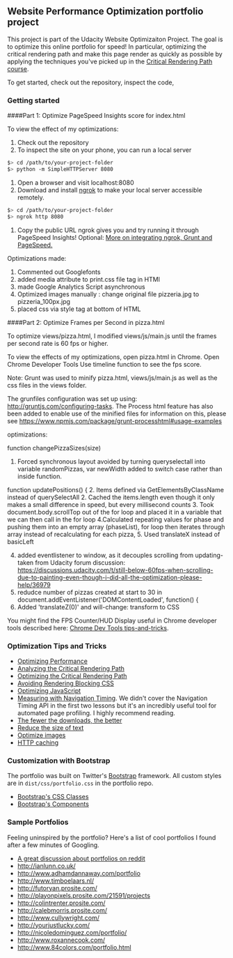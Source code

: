 ## Website Performance Optimization portfolio project

This project is part of the Udacity  Website Optimizaiton Project. The goal is to optimize this online portfolio for speed! In particular, optimizing the critical rendering path and make this page render as quickly as possible by applying the techniques you've picked up in the [Critical Rendering Path course](https://www.udacity.com/course/ud884).

To get started, check out the repository, inspect the code,

### Getting started

####Part 1: Optimize PageSpeed Insights score for index.html

To view the effect of my optimizations:

1. Check out the repository
1. To inspect the site on your phone, you can run a local server

  ```bash
  $> cd /path/to/your-project-folder
  $> python -m SimpleHTTPServer 8080
  ```

1. Open a browser and visit localhost:8080
1. Download and install [ngrok](https://ngrok.com/) to make your local server accessible remotely.

  ``` bash
  $> cd /path/to/your-project-folder
  $> ngrok http 8080
  ```

1. Copy the public URL ngrok gives you and try running it through PageSpeed Insights! Optional: [More on integrating ngrok, Grunt and PageSpeed.](http://www.jamescryer.com/2014/06/12/grunt-pagespeed-and-ngrok-locally-testing/)



Optimizations made:
1. Commented out Googlefonts
2. added media attribute to print.css file tag in HTMl
3. made Google Analytics Script asynchronous
4. Optimized images manually : change original file pizzeria.jpg to pizzeria_100px.jpg
5. placed css via style tag at bottom of HTML


####Part 2: Optimize Frames per Second in pizza.html

To optimize views/pizza.html, I  modified views/js/main.js until the frames per second rate is 60 fps or higher.

To view the effects of my optimizations, open pizza.html in Chrome.
Open Chrome Developer Tools
Use timeline function to see the fps score.

Note: Grunt was used to minify pizza.html, views/js/main.js as well as the css files in the views folder.

The grunfiles configuration was set up using: http://gruntjs.com/configuring-tasks. The Process html feature has also been added to enable use of the minified files for information on this, please see https://www.npmjs.com/package/grunt-processhtml#usage-examples


optimizations:

function changePizzaSizes(size)
1. Forced synchronous layout avoided by turning queryselectall into variable randomPizzas, var newWidth added to switch case rather than inside function.

function updatePositions() {
2. Items defined via GetElementsByClassName instead of querySelectAll
2. Cached the items.length even though it only makes a small difference in speed, but every millisecond counts
3. Took document.body.scrollTop out of the for loop and placed it in a variable that we can then call in the for loop
4.Calculated repeating values for phase and pushing them into an empty array (phaseList), for loop then iterates through array instead of recalculating for each pizza,
5. Used translateX instead of basicLeft

 4. added eventlistener to window, as it decouples scrolling from updating- taken from Udacity forum discussion: https://discussions.udacity.com/t/still-below-60fps-when-scrolling-due-to-painting-even-though-i-did-all-the-optimization-please-help/36979
 5. redudce number of pizzas created at start to 30 in document.addEventListener('DOMContentLoaded', function() {
 5. Added 'translateZ(0)' and will-change: transform to CSS


You might find the FPS Counter/HUD Display useful in Chrome developer tools described here: [Chrome Dev Tools tips-and-tricks](https://developer.chrome.com/devtools/docs/tips-and-tricks).

### Optimization Tips and Tricks
* [Optimizing Performance](https://developers.google.com/web/fundamentals/performance/ "web performance")
* [Analyzing the Critical Rendering Path](https://developers.google.com/web/fundamentals/performance/critical-rendering-path/analyzing-crp.html "analyzing crp")
* [Optimizing the Critical Rendering Path](https://developers.google.com/web/fundamentals/performance/critical-rendering-path/optimizing-critical-rendering-path.html "optimize the crp!")
* [Avoiding Rendering Blocking CSS](https://developers.google.com/web/fundamentals/performance/critical-rendering-path/render-blocking-css.html "render blocking css")
* [Optimizing JavaScript](https://developers.google.com/web/fundamentals/performance/critical-rendering-path/adding-interactivity-with-javascript.html "javascript")
* [Measuring with Navigation Timing](https://developers.google.com/web/fundamentals/performance/critical-rendering-path/measure-crp.html "nav timing api"). We didn't cover the Navigation Timing API in the first two lessons but it's an incredibly useful tool for automated page profiling. I highly recommend reading.
* <a href="https://developers.google.com/web/fundamentals/performance/optimizing-content-efficiency/eliminate-downloads.html">The fewer the downloads, the better</a>
* <a href="https://developers.google.com/web/fundamentals/performance/optimizing-content-efficiency/optimize-encoding-and-transfer.html">Reduce the size of text</a>
* <a href="https://developers.google.com/web/fundamentals/performance/optimizing-content-efficiency/image-optimization.html">Optimize images</a>
* <a href="https://developers.google.com/web/fundamentals/performance/optimizing-content-efficiency/http-caching.html">HTTP caching</a>

### Customization with Bootstrap
The portfolio was built on Twitter's <a href="http://getbootstrap.com/">Bootstrap</a> framework. All custom styles are in `dist/css/portfolio.css` in the portfolio repo.

* <a href="http://getbootstrap.com/css/">Bootstrap's CSS Classes</a>
* <a href="http://getbootstrap.com/components/">Bootstrap's Components</a>

### Sample Portfolios

Feeling uninspired by the portfolio? Here's a list of cool portfolios I found after a few minutes of Googling.

* <a href="http://www.reddit.com/r/webdev/comments/280qkr/would_anybody_like_to_post_their_portfolio_site/">A great discussion about portfolios on reddit</a>
* <a href="http://ianlunn.co.uk/">http://ianlunn.co.uk/</a>
* <a href="http://www.adhamdannaway.com/portfolio">http://www.adhamdannaway.com/portfolio</a>
* <a href="http://www.timboelaars.nl/">http://www.timboelaars.nl/</a>
* <a href="http://futoryan.prosite.com/">http://futoryan.prosite.com/</a>
* <a href="http://playonpixels.prosite.com/21591/projects">http://playonpixels.prosite.com/21591/projects</a>
* <a href="http://colintrenter.prosite.com/">http://colintrenter.prosite.com/</a>
* <a href="http://calebmorris.prosite.com/">http://calebmorris.prosite.com/</a>
* <a href="http://www.cullywright.com/">http://www.cullywright.com/</a>
* <a href="http://yourjustlucky.com/">http://yourjustlucky.com/</a>
* <a href="http://nicoledominguez.com/portfolio/">http://nicoledominguez.com/portfolio/</a>
* <a href="http://www.roxannecook.com/">http://www.roxannecook.com/</a>
* <a href="http://www.84colors.com/portfolio.html">http://www.84colors.com/portfolio.html</a>